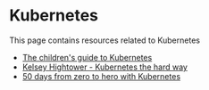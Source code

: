 # Kubernetes

This page contains resources related to Kubernetes

- [The children's guide to Kubernetes](https://cdn.chrisshort.net/The-Illustrated-Childrens-Guide-to-Kubernetes.pdf)
- [Kelsey Hightower - Kubernetes the hard way](https://github.com/kelseyhightower/kubernetes-the-hard-way)
- [50 days from zero to hero with Kubernetes](https://azure.microsoft.com/mediahandler/files/resourcefiles/kubernetes-learning-path/Kubernetes%20Learning%20Path%20version%201.0.pdf?utm_campaign=ossonazure)